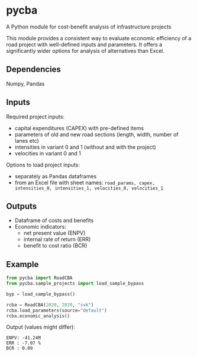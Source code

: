 # pycba
A Python module for cost-benefit analysis of infrastructure projects


This module provides a consistent way to evaluate economic efficiency
of a road project with well-defined inputs and parameters.
It offers a significantly wider options for analysis of alternatives
than Excel.


## Dependencies
Numpy, Pandas


## Inputs
Required project inputs:
* capital expenditures (CAPEX) with pre-defined items
* parameters of old and new road sections (length, width, number of lanes etc)
* intensities in variant 0 and 1 (without and with the project)
* velocities in variant 0 and 1

Options to load project inputs:
* separately as Pandas dataframes
* from an Excel file with sheet names:
  `road_params, capex, intensities_0, intensities_1, velocities_0, velocities_1`


## Outputs
* Dataframe of costs and benefits
* Economic indicators:
  - net present value (ENPV)
  - internal rate of return (ERR)
  - benefit to cost ratio (BCR)


## Example

```python
from pycba import RoadCBA
from pycba.sample_projects import load_sample_bypass

byp = load_sample_bypass()

rcba = RoadCBA(2020, 2020, "svk")
rcba.load_parameters(source="default")
rcba.economic_analysis()
```

Output (values might differ):
```
ENPV: -41.24M
ERR : -7.07 %
BCR : 0.09
```



